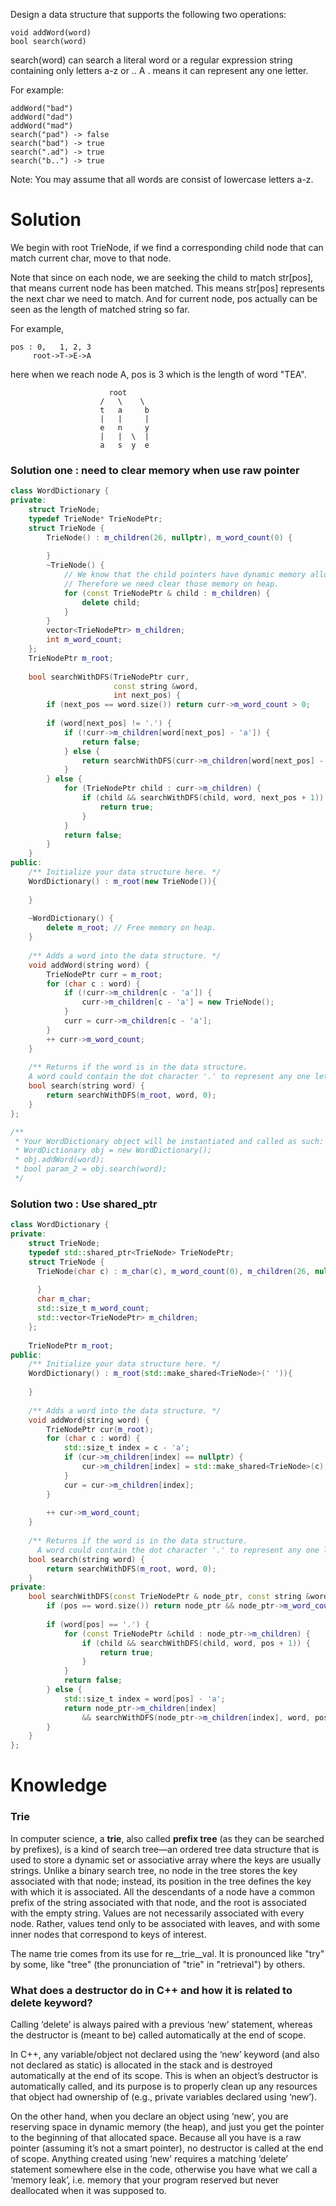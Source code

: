 Design a data structure that supports the following two operations:

```
void addWord(word)
bool search(word)
```

search(word) can search a literal word or a regular expression string containing only letters a-z or .. A . means it can represent any one letter.

For example:

```
addWord("bad")
addWord("dad")
addWord("mad")
search("pad") -> false
search("bad") -> true
search(".ad") -> true
search("b..") -> true
```
Note:
You may assume that all words are consist of lowercase letters a-z.

# Solution

We begin with root TrieNode, if we find a corresponding child node that can match current char, move to that node.

Note that since on each node, we are seeking the child to match str[pos], that means current node has been matched. This means str[pos] represents the next char we need to match. And for current node, pos actually can be seen as the length of matched string so far.

For example, 

```
pos : 0,   1, 2, 3
     root->T->E->A
```     

here when we reach node A, pos is 3 which is the length of word "TEA".


```
                      root
                    /   \    \
                    t   a     b
                    |   |     |
                    e   n     y
                    |   |  \  |
                    a   s  y  e
```


### Solution one : need to clear memory when use raw pointer

```cpp
class WordDictionary {
private:
    struct TrieNode;
    typedef TrieNode* TrieNodePtr;
    struct TrieNode {
        TrieNode() : m_children(26, nullptr), m_word_count(0) {
            
        }
        ~TrieNode() {
            // We know that the child pointers have dynamic memory allocated.
            // Therefore we need clear those memory on heap.
            for (const TrieNodePtr & child : m_children) {
                delete child;
            }
        }
        vector<TrieNodePtr> m_children;
        int m_word_count;
    };
    TrieNodePtr m_root;
    
    bool searchWithDFS(TrieNodePtr curr, 
                       const string &word,
                       int next_pos) {
        if (next_pos == word.size()) return curr->m_word_count > 0;
      
        if (word[next_pos] != '.') {
            if (!curr->m_children[word[next_pos] - 'a']) {
                return false;
            } else {
                return searchWithDFS(curr->m_children[word[next_pos] - 'a'], word, next_pos + 1);
            }
        } else {
            for (TrieNodePtr child : curr->m_children) {
                if (child && searchWithDFS(child, word, next_pos + 1)) {
                    return true;
                }
            }
            return false;
        }
    }
public:
    /** Initialize your data structure here. */
    WordDictionary() : m_root(new TrieNode()){
        
    }
    
    ~WordDictionary() {
        delete m_root; // Free memory on heap.
    }
    
    /** Adds a word into the data structure. */
    void addWord(string word) {
        TrieNodePtr curr = m_root;
        for (char c : word) {
            if (!curr->m_children[c - 'a']) {
                curr->m_children[c - 'a'] = new TrieNode();
            }
            curr = curr->m_children[c - 'a'];
        }
        ++ curr->m_word_count;
    }
    
    /** Returns if the word is in the data structure. 
    A word could contain the dot character '.' to represent any one letter. */
    bool search(string word) {
        return searchWithDFS(m_root, word, 0);
    }
};

/**
 * Your WordDictionary object will be instantiated and called as such:
 * WordDictionary obj = new WordDictionary();
 * obj.addWord(word);
 * bool param_2 = obj.search(word);
 */
```

### Solution two : Use shared_ptr
```cpp
class WordDictionary {
private:
    struct TrieNode;
    typedef std::shared_ptr<TrieNode> TrieNodePtr;
    struct TrieNode {
      TrieNode(char c) : m_char(c), m_word_count(0), m_children(26, nullptr) {
          
      }
      char m_char;
      std::size_t m_word_count;
      std::vector<TrieNodePtr> m_children;
    };
    
    TrieNodePtr m_root;
public:
    /** Initialize your data structure here. */
    WordDictionary() : m_root(std::make_shared<TrieNode>(' ')){
        
    }
    
    /** Adds a word into the data structure. */
    void addWord(string word) {
        TrieNodePtr cur(m_root);
        for (char c : word) {
            std::size_t index = c - 'a';
            if (cur->m_children[index] == nullptr) {
                cur->m_children[index] = std::make_shared<TrieNode>(c);
            }
            cur = cur->m_children[index];
        }
        
        ++ cur->m_word_count;
    }
    
    /** Returns if the word is in the data structure. 
      A word could contain the dot character '.' to represent any one letter. */
    bool search(string word) {
        return searchWithDFS(m_root, word, 0);
    }
private:
    bool searchWithDFS(const TrieNodePtr & node_ptr, const string &word, std::size_t pos) {
        if (pos == word.size()) return node_ptr && node_ptr->m_word_count > 0;
        
        if (word[pos] == '.') {
            for (const TrieNodePtr &child : node_ptr->m_children) {
                if (child && searchWithDFS(child, word, pos + 1)) {
                    return true;
                }
            }
            return false;
        } else {
            std::size_t index = word[pos] - 'a';
            return node_ptr->m_children[index] 
                && searchWithDFS(node_ptr->m_children[index], word, pos + 1);
        }
    }
};
```

# Knowledge

### Trie

In computer science, a __trie__, also called __prefix tree__ (as they can be searched by prefixes), is a kind of search tree—an ordered tree data structure that is used to store a dynamic set or associative array where the keys are usually strings. Unlike a binary search tree, no node in the tree stores the key associated with that node; instead, its position in the tree defines the key with which it is associated. All the descendants of a node have a common prefix of the string associated with that node, and the root is associated with the empty string. Values are not necessarily associated with every node. Rather, values tend only to be associated with leaves, and with some inner nodes that correspond to keys of interest. 

The name trie comes from its use for re__trie__val. It is pronounced like "try" by some, like "tree" (the pronunciation of "trie" in "retrieval") by others. 

### What does a destructor do in C++ and how it is related to delete keyword?

Calling ‘delete’ is always paired with a previous ‘new’ statement, whereas the destructor is (meant to be) called automatically at the end of scope.

In C++, any variable/object not declared using the ‘new’ keyword (and also not declared as static) is allocated in the stack and is destroyed automatically at the end of its scope. This is when an object’s destructor is automatically called, and its purpose is to properly clean up any resources that object had ownership of (e.g., private variables declared using ‘new’).

On the other hand, when you declare an object using ‘new’, you are reserving space in dynamic memory (the heap), and just you get the pointer to the beginning of that allocated space. Because all you have is a raw pointer (assuming it’s not a smart pointer), no destructor is called at the end of scope. Anything created using ‘new’ requires a matching ‘delete’ statement somewhere else in the code, otherwise you have what we call a ‘memory leak’, i.e. memory that your program reserved but never deallocated when it was supposed to.
